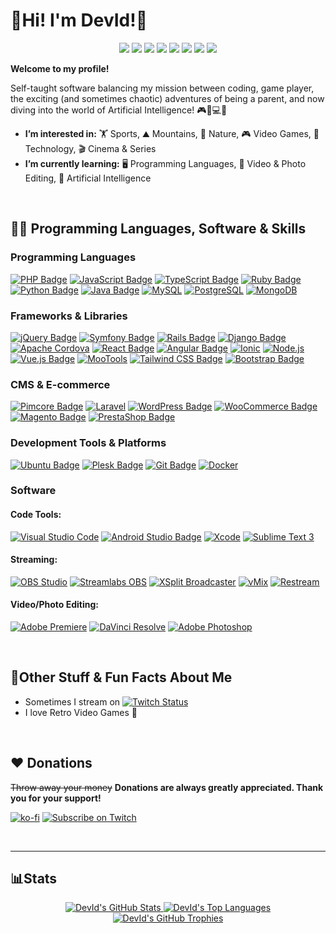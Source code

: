 # :metal:Hi! I'm DevId!:metal:

<p align="center">
  <a href="https://www.linkedin.com/in/davidbuxarrais"><img src="https://img.shields.io/badge/David_Buxarrais-0A66C2?style=flat&logo=linkedin&logoColor=white"></a>
  <a href="https://devid.aixeta.com/"><img src="https://img.shields.io/badge/Aixeta-FF8000?style=flat&logo=firefox&logoColor=white"></a>
  <a href="https://bsky.app/profile/devidcat.bsky.social"><img src="https://img.shields.io/badge/Bluesky-1DA1F2?style=flat&logo=bluesky&logoColor=white"></a>
  <a href="https://youtube.com/@devidcat"><img src="https://img.shields.io/badge/Devidcat-FF0000?style=flat&logo=youtube&logoColor=white"></a>
  <a href="https://www.twitch.tv/devidcat"><img src="https://img.shields.io/badge/Devidcat-6441a5?style=flat&logo=twitch&logoColor=white"></a>
  <a href="https://tiktok.com/@devidcat"><img src="https://img.shields.io/badge/TikTok-000000?style=flat&logo=tiktok&logoColor=white"></a>
  <a href="https://instagram.com/davedarck"><img src="https://img.shields.io/badge/Instagram-E4405F?style=flat&logo=instagram&logoColor=white"></a>
  <a href="https://github.com/genfish"><img src="https://img.shields.io/badge/Genfish-181717?style=flat&logo=github&logoColor=white"></a>
</p>

**Welcome to my profile!**

Self-taught software balancing my mission between coding, game player, the exciting (and sometimes chaotic) adventures of being a parent, and now diving into the world of Artificial Intelligence! 🎮👶💻🤖

- **I’m interested in:** :weight_lifting: Sports, :mountain: Mountains, :mushroom: Nature, :video_game: Video Games, :rocket: Technology, 🎬 Cinema & Series
- **I’m currently learning:** 🖥️ Programming Languages, 🎥 Video & Photo Editing, 🤖 Artificial Intelligence
<br>

## :man_technologist: Programming Languages, Software & Skills

### Programming Languages
[![PHP Badge](https://img.shields.io/badge/PHP-777BB4?style=flat&logo=php&logoColor=white)](#)
[![JavaScript Badge](https://img.shields.io/badge/JavaScript-F7DF1E?style=flat&logo=javascript&logoColor=black)](#)
[![TypeScript Badge](https://img.shields.io/badge/TypeScript-3178C6?style=flat&logo=typescript&logoColor=white)](#)
[![Ruby Badge](https://img.shields.io/badge/Ruby-CC342D?style=flat&logo=ruby&logoColor=white)](#)
[![Python Badge](https://img.shields.io/badge/Python-3776AB?style=flat&logo=python&logoColor=white)](#)
[![Java Badge](https://img.shields.io/badge/Java-007396?style=flat&logo=java&logoColor=white)](#)
[![MySQL](https://img.shields.io/badge/MySQL-4479A1)](https://www.mysql.com/)
[![PostgreSQL](https://img.shields.io/badge/PostgreSQL-336791)](https://www.postgresql.org/)
[![MongoDB](https://img.shields.io/badge/MongoDB-47A248?style=flat&logo=mongodb&logoColor=white)](https://www.mongodb.com/)

### Frameworks & Libraries
[![jQuery Badge](https://img.shields.io/badge/jQuery-0769AD?style=flat&logo=jquery&logoColor=white)](#)
[![Symfony Badge](https://img.shields.io/badge/Symfony-000000?style=flat&logo=symfony&logoColor=white)](#)
[![Rails Badge](https://img.shields.io/badge/Rails-CC0000?style=flat&logo=ruby-on-rails&logoColor=white)](#)
[![Django Badge](https://img.shields.io/badge/Django-092E20?style=flat&logo=django&logoColor=white)](#)
[![Apache Cordova](https://img.shields.io/badge/Apache_Cordova-E8E8E8?style=flat&logo=apache-cordova&logoColor=black)](https://cordova.apache.org/)
[![React Badge](https://img.shields.io/badge/React-61DAFB?style=flat&logo=react&logoColor=black)](#)
[![Angular Badge](https://img.shields.io/badge/Angular-DD0031?style=flat&logo=angular&logoColor=white)](#)
[![Ionic](https://img.shields.io/badge/Ionic-3880FF?style=flat&logo=ionic&logoColor=white)](https://ionicframework.com/)
[![Node.js](https://img.shields.io/badge/Node.js-339933?style=flat&logo=node.js&logoColor=white)](https://nodejs.org/)
[![Vue.js Badge](https://img.shields.io/badge/Vue.js-4FC08D?style=flat&logo=vue.js&logoColor=white)](#)
[![MooTools](https://img.shields.io/badge/MooTools-8F8F8F?style=flat)](https://mootools.net/)
[![Tailwind CSS Badge](https://img.shields.io/badge/Tailwind_CSS-38B2AC?style=flat&logo=tailwind-css&logoColor=white)](#)
[![Bootstrap Badge](https://img.shields.io/badge/Bootstrap-7952B3?style=flat&logo=bootstrap&logoColor=white)](#)

### CMS & E-commerce
[![Pimcore Badge](https://img.shields.io/badge/Pimcore-542E91?style=flat&logo=pimcore&logoColor=white)](#)
[![Laravel](https://img.shields.io/badge/Laravel-FF2D20?style=flat&logo=laravel&logoColor=white)](https://laravel.com/)
[![WordPress Badge](https://img.shields.io/badge/WordPress-21759B?style=flat&logo=wordpress&logoColor=white)](#)
[![WooCommerce Badge](https://img.shields.io/badge/WooCommerce-96588A?style=flat&logo=woocommerce&logoColor=white)](#)
[![Magento Badge](https://img.shields.io/badge/Magento-EE672F?style=flat&logo=magento&logoColor=white)](#)
[![PrestaShop Badge](https://img.shields.io/badge/PrestaShop-DF0067?style=flat&logo=prestashop&logoColor=white)](#)

### Development Tools & Platforms
[![Ubuntu Badge](https://img.shields.io/badge/Ubuntu-E95420?style=flat&logo=ubuntu&logoColor=white)](#)
[![Plesk Badge](https://img.shields.io/badge/Plesk-52BBE6?style=flat&logo=plesk&logoColor=white)](#)
[![Git Badge](https://img.shields.io/badge/Git-F05032?style=flat&logo=git&logoColor=white)](#)
[![Docker](https://img.shields.io/badge/Docker-2496ED?style=flat&logo=docker&logoColor=white)](https://www.docker.com/)

### Software

#### Code Tools:
[![Visual Studio Code](https://img.shields.io/badge/Visual_Studio_Code-blue)](https://code.visualstudio.com/)
[![Android Studio Badge](https://img.shields.io/badge/Android_Studio-3DDC84?style=flat&logo=android-studio&logoColor=white)](#)
[![Xcode](https://img.shields.io/badge/IDE-Xcode-147EFB)](https://developer.apple.com/xcode/)
[![Sublime Text 3](https://img.shields.io/badge/Sublime_Text_3-FF7A00)](https://www.sublimetext.com/)

#### Streaming:
[![OBS Studio](https://img.shields.io/badge/OBS_Studio-black)](https://obsproject.com/)
[![Streamlabs OBS](https://img.shields.io/badge/Streamlabs_OBS-00B140)](https://streamlabs.com/)
[![XSplit Broadcaster](https://img.shields.io/badge/XSplit_Broadcaster-0C0C0C)](https://www.xsplit.com/)
[![vMix](https://img.shields.io/badge/vMix-4C4C4C)](https://www.vmix.com/)
[![Restream](https://img.shields.io/badge/Restream-1E5D6D)](https://restream.io/)

#### Video/Photo Editing:
[![Adobe Premiere](https://img.shields.io/badge/Adobe_Premiere-FF0000)](https://www.adobe.com/products/premiere.html)
[![DaVinci Resolve](https://img.shields.io/badge/DaVinci_Resolve-1E1E1E)](https://www.blackmagicdesign.com/products/davinciresolve/)
[![Adobe Photoshop](https://img.shields.io/badge/Adobe_Photoshop-31A8FF)](https://www.adobe.com/products/photoshop.html)

<br>

## :space_invader:Other Stuff & Fun Facts About Me
- Sometimes I stream on [![Twitch Status](https://img.shields.io/twitch/status/devidcat?label=Twitch.tv&style=social)](https://www.twitch.tv/devidcat)
- I love Retro Video Games :blue_heart:

<br>

## :heart: Donations
~~Throw away your money~~ **Donations are always greatly appreciated. Thank you for your support!**

[![ko-fi](https://ko-fi.com/img/githubbutton_sm.svg)](https://ko-fi.com/U7U5EA1M)
[![Subscribe on Twitch](https://img.shields.io/badge/Subscribe_on_Twitch-9146FF?style=for-the-badge&logo=twitch&logoColor=white)](https://www.twitch.tv/subs/devidcat)

<br>

------------

## :bar_chart:Stats
<p align="center">
  <a href="#bar_chartstats">
    <img src="https://github-readme-stats.vercel.app/api?username=genfish&theme=gotham&show_icons=true&rank_icon=percentile&hide=issues&include_all_commits=true" alt="DevId's GitHub Stats"/>
  </a>
  <a href="#bar_chartstats">
    <img src="https://github-readme-stats.vercel.app/api/top-langs/?username=genfish&theme=gotham&layout=compact" alt="DevId's Top Languages"/>
  </a>
  <a href="#bar_chartstats">
    <img src="https://github-profile-trophy.vercel.app/?username=genfish&theme=monokai&row=1&column=6" alt="DevId's GitHub Trophies"/>
  </a>
</p>
